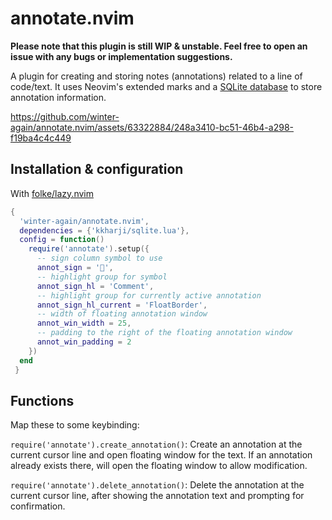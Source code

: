 # annotate.nvim

**Please note that this plugin is still WIP & unstable. Feel free to open an issue with any bugs or implementation suggestions.**

A plugin for creating and storing notes (annotations) related to a line of code/text. It uses Neovim's extended marks and a [SQLite database](https://github.com/kkharji/sqlite.lua) to store annotation information.

https://github.com/winter-again/annotate.nvim/assets/63322884/248a3410-bc51-46b4-a298-f19ba4c4c449

## Installation & configuration

With [folke/lazy.nvim](https://github.com/folke/lazy.nvim)

```lua
{
  'winter-again/annotate.nvim',
  dependencies = {'kkharji/sqlite.lua'},
  config = function()
    require('annotate').setup({
      -- sign column symbol to use
      annot_sign = '󰍕',
      -- highlight group for symbol
      annot_sign_hl = 'Comment',
      -- highlight group for currently active annotation
      annot_sign_hl_current = 'FloatBorder',
      -- width of floating annotation window
      annot_win_width = 25,
      -- padding to the right of the floating annotation window
      annot_win_padding = 2
    })
  end
 }
```

## Functions

Map these to some keybinding:

`require('annotate').create_annotation()`: Create an annotation at the current cursor line and open floating window for the text. If an annotation already exists there, will open the floating window to allow modification.

`require('annotate').delete_annotation()`: Delete the annotation at the current cursor line, after showing the annotation text and prompting for confirmation.
